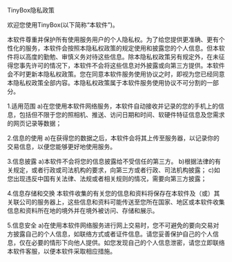 TinyBox隐私政策

欢迎您使用TinyBox(以下简称“本软件”)。

本软件尊重并保护所有使用服务用户的个人隐私权。为了给您提供更准确、更有个性化的服务，本软件会按照本隐私权政策的规定使用和披露您的个人信息。但本软件将以高度的勤勉、审慎义务对待这些信息。除本隐私权政策另有规定外，在未征得您事先许可的情况下，本软件不会将这些信息对外披露或向第三方提供。本软件会不时更新本隐私权政策。您在同意本软件服务使用协议之时，即视为您已经同意本隐私权政策全部内容。本隐私权政策属于本软件服务使用协议不可分割的一部分。

1.适用范围
a)在您使用本软件网络服务，本软件自动接收并记录的您的手机上的信息，包括但不限于您的照相机、推送、访问日期和时间、软硬件特征信息及您需求的网页记录等数据；

2.信息的使用
a)在获得您的数据之后，本软件会将其上传至服务器，以记录你的交易信息，以便您能够更好地使用服务。

3.信息披露
a)本软件不会将您的信息披露给不受信任的第三方。
b)根据法律的有关规定，或者行政或司法机构的要求，向第三方或者行政、司法机构披露；
c)如您出现违反中国有关法律、法规或者相关规则的情况，需要向第三方披露；

4.信息存储和交换
本软件收集的有关您的信息和资料将保存在本软件及（或）其关联公司的服务器上，这些信息和资料可能传送至您所在国家、地区或本软件收集信息和资料所在地的境外并在境外被访问、存储和展示。

5.信息安全
a)在使用本软件网络服务进行网上交易时，您不可避免的要向交易对方披露自己的个人信息，如联络方式或者证件信息。请您妥善保护自己的个人信息，仅在必要的情形下向他人提供。如您发现自己的个人信息泄密，请您立即联络本软件客服，以便本软件采取相应措施。
